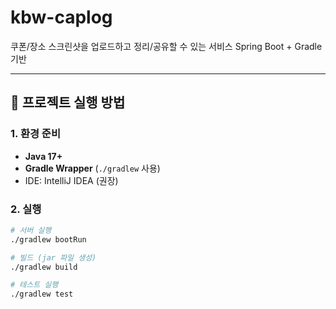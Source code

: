 # kbw-caplog
쿠폰/장소 스크린샷을 업로드하고 정리/공유할 수 있는 서비스
Spring Boot + Gradle 기반

---

## 🚀 프로젝트 실행 방법

### 1. 환경 준비
- **Java 17+**
- **Gradle Wrapper** (`./gradlew` 사용)
- IDE: IntelliJ IDEA (권장)

### 2. 실행
```bash
# 서버 실행
./gradlew bootRun

# 빌드 (jar 파일 생성)
./gradlew build

# 테스트 실행
./gradlew test
